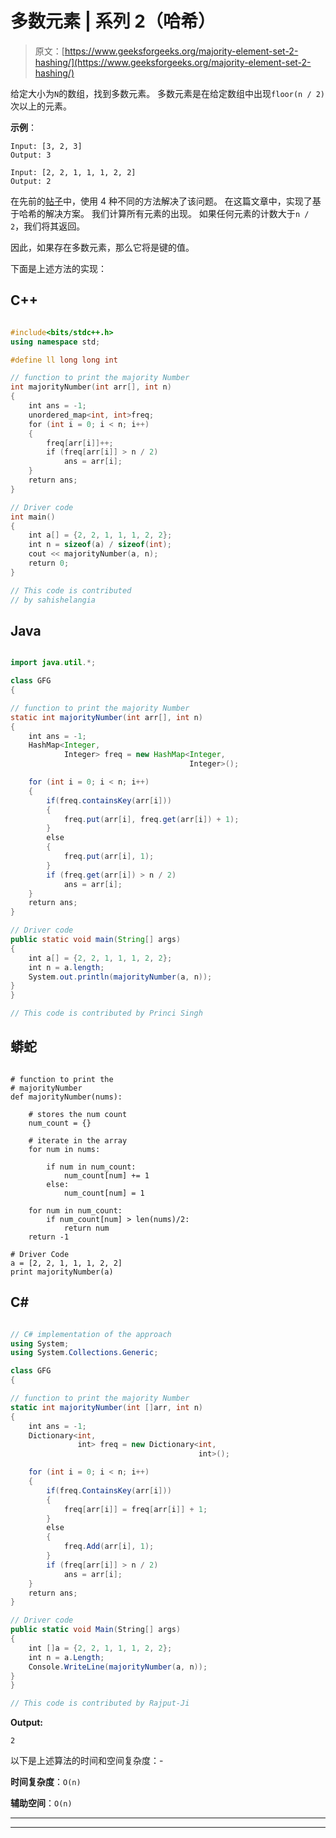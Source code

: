 # 多数元素 | 系列 2（哈希）

> 原文：[https://www.geeksforgeeks.org/majority-element-set-2-hashing/](https://www.geeksforgeeks.org/majority-element-set-2-hashing/)

给定大小为`N`的数组，找到多数元素。 多数元素是在给定数组中出现`floor(n / 2)`次以上的元素。

**示例**：

```
Input: [3, 2, 3]
Output: 3

Input: [2, 2, 1, 1, 1, 2, 2]
Output: 2

```

在先前的[帖子](https://www.geeksforgeeks.org/majority-element/)中，使用 4 种不同的方法解决了该问题。 在这篇文章中，实现了基于哈希的解决方案。 我们计算所有元素的出现。 如果任何元素的计数大于`n / 2`，我们将其返回。

因此，如果存在多数元素，那么它将是键的值。

下面是上述方法的实现：

## C++

```cpp

#include<bits/stdc++.h> 
using namespace std; 

#define ll long long int 

// function to print the majority Number 
int majorityNumber(int arr[], int n) 
{ 
    int ans = -1; 
    unordered_map<int, int>freq; 
    for (int i = 0; i < n; i++) 
    { 
        freq[arr[i]]++; 
        if (freq[arr[i]] > n / 2) 
            ans = arr[i]; 
    } 
    return ans; 
}  

// Driver code 
int main() 
{ 
    int a[] = {2, 2, 1, 1, 1, 2, 2}; 
    int n = sizeof(a) / sizeof(int); 
    cout << majorityNumber(a, n);  
    return 0; 
} 

// This code is contributed  
// by sahishelangia 

```

## Java

```java

import java.util.*; 

class GFG  
{ 

// function to print the majority Number 
static int majorityNumber(int arr[], int n) 
{ 
    int ans = -1; 
    HashMap<Integer, 
            Integer> freq = new HashMap<Integer, 
                                        Integer>(); 

    for (int i = 0; i < n; i++) 
    { 
        if(freq.containsKey(arr[i])) 
        { 
            freq.put(arr[i], freq.get(arr[i]) + 1); 
        } 
        else
        { 
            freq.put(arr[i], 1); 
        } 
        if (freq.get(arr[i]) > n / 2) 
            ans = arr[i]; 
    } 
    return ans; 
}  

// Driver code 
public static void main(String[] args)  
{ 
    int a[] = {2, 2, 1, 1, 1, 2, 2}; 
    int n = a.length; 
    System.out.println(majorityNumber(a, n)); 
} 
}  

// This code is contributed by Princi Singh 

```

## 蟒蛇

```

# function to print the  
# majorityNumber 
def majorityNumber(nums): 

    # stores the num count  
    num_count = {} 

    # iterate in the array  
    for num in nums: 

        if num in num_count: 
            num_count[num] += 1
        else: 
            num_count[num] = 1

    for num in num_count: 
        if num_count[num] > len(nums)/2: 
            return num 
    return -1

# Driver Code 
a = [2, 2, 1, 1, 1, 2, 2] 
print majorityNumber(a) 

```

## C#

```cs

// C# implementation of the approach 
using System; 
using System.Collections.Generic; 

class GFG  
{ 

// function to print the majority Number 
static int majorityNumber(int []arr, int n) 
{ 
    int ans = -1; 
    Dictionary<int, 
               int> freq = new Dictionary<int, 
                                          int>(); 

    for (int i = 0; i < n; i++) 
    { 
        if(freq.ContainsKey(arr[i])) 
        { 
            freq[arr[i]] = freq[arr[i]] + 1; 
        } 
        else
        { 
            freq.Add(arr[i], 1); 
        } 
        if (freq[arr[i]] > n / 2) 
            ans = arr[i]; 
    } 
    return ans; 
}  

// Driver code 
public static void Main(String[] args)  
{ 
    int []a = {2, 2, 1, 1, 1, 2, 2}; 
    int n = a.Length; 
    Console.WriteLine(majorityNumber(a, n)); 
} 
} 

// This code is contributed by Rajput-Ji 

```

**Output:**

```
2

```

以下是上述算法的时间和空间复杂度：-

**时间复杂度**：`O(n)`

**辅助空间**：`O(n)`



* * *

* * *



